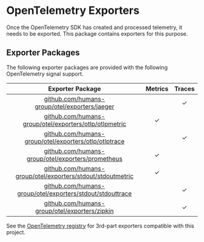 # OpenTelemetry Exporters

Once the OpenTelemetry SDK has created and processed telemetry, it needs to be exported.
This package contains exporters for this purpose.

## Exporter Packages

The following exporter packages are provided with the following OpenTelemetry signal support.

| Exporter Package                                                                | Metrics | Traces |
| :-----------------------------------------------------------------------------: | :-----: | :----: |
| [github.com/humans-group/otel/exporters/jaeger](./jaeger)                           |         | ✓      |
| [github.com/humans-group/otel/exporters/otlp/otlpmetric](./otlp/otlpmetric)         | ✓       |        |
| [github.com/humans-group/otel/exporters/otlp/otlptrace](./otlp/otlptrace)           |         | ✓      |
| [github.com/humans-group/otel/exporters/prometheus](./prometheus)                   | ✓       |        |
| [github.com/humans-group/otel/exporters/stdout/stdoutmetric](./stdout/stdoutmetric) | ✓       |        |
| [github.com/humans-group/otel/exporters/stdout/stdouttrace](./stdout/stdouttrace)   |         | ✓      |
| [github.com/humans-group/otel/exporters/zipkin](./zipkin)                           |         | ✓      |

See the [OpenTelemetry registry] for 3rd-part exporters compatible with this project.

[OpenTelemetry registry]: https://opentelemetry.io/registry/?language=go&component=exporter
